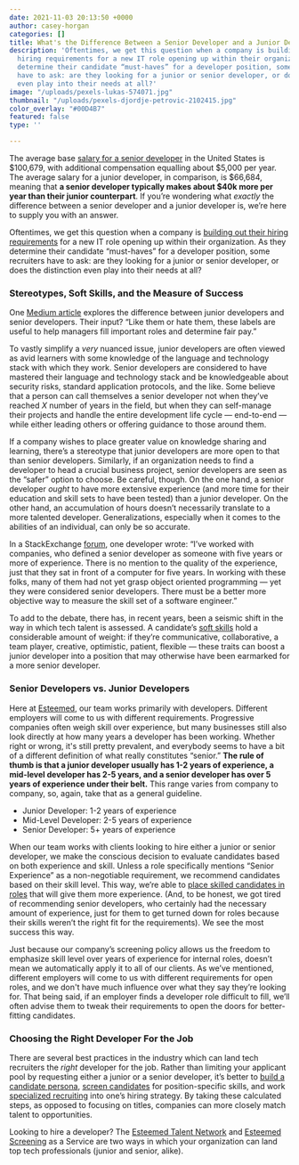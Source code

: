 ```yaml
---
date: 2021-11-03 20:13:50 +0000
author: casey-horgan
categories: []
title: What's the Difference Between a Senior Developer and a Junior Developer, Anyway?
description: 'Oftentimes, we get this question when a company is building out their
  hiring requirements for a new IT role opening up within their organization. As they
  determine their candidate “must-haves” for a developer position, some recruiters
  have to ask: are they looking for a junior or senior developer, or does the distinction
  even play into their needs at all?'
image: "/uploads/pexels-lukas-574071.jpg"
thumbnail: "/uploads/pexels-djordje-petrovic-2102415.jpg"
color_overlay: "#00D4B7"
featured: false
type: ''

---
```

The average base [salary for a senior developer](https://www.indeed.com/career/senior-developer/salaries) in the United States is $100,679, with additional compensation equalling about $5,000 per year. The average salary for a junior developer, in comparison, is $66,684, meaning that **a senior developer typically makes about $40k more per year than their junior counterpart**. If you’re wondering what _exactly_ the difference between a senior developer and a junior developer is, we’re here to supply you with an answer.

Oftentimes, we get this question when a company is [building out their hiring requirements](https://esteemed.io/blog/2021/01/14/is-your-approach-to-hiring-wrong/) for a new IT role opening up within their organization. As they determine their candidate “must-haves” for a developer position, some recruiters have to ask: are they looking for a junior or senior developer, or does the distinction even play into their needs at all?

### Stereotypes, Soft Skills, and the Measure of Success

One [Medium article](https://medium.com/javascript-scene/what-is-the-difference-between-a-junior-and-a-senior-developer-63c1594d7a98) explores the difference between junior developers and senior developers. Their input? “Like them or hate them, these labels are useful to help managers fill important roles and determine fair pay.”

To vastly simplify a _very_ nuanced issue, junior developers are often viewed as avid learners with some knowledge of the language and technology stack with which they work. Senior developers are considered to have mastered their language and technology stack and be knowledgeable about security risks, standard application protocols, and the like. Some believe that a person can call themselves a senior developer not when they’ve reached _X_ number of years in the field, but when they can self-manage their projects and handle the entire development life cycle — end-to-end — while either leading others or offering guidance to those around them.

If a company wishes to place greater value on knowledge sharing and learning, there’s a stereotype that junior developers are more open to that than senior developers. Similarly, if an organization needs to find a developer to head a crucial business project, senior developers are seen as the “safer” option to choose. Be careful, though. On the one hand, a senior developer _ought_ to have more extensive experience (and more time for their education and skill sets to have been tested) than a junior developer. On the other hand, an accumulation of hours doesn’t necessarily translate to a more talented developer. Generalizations, especially when it comes to the abilities of an individual, can only be so accurate.

In a StackExchange [forum](https://softwareengineering.stackexchange.com/questions/25564/when-should-you-call-yourself-a-senior-developer), one developer wrote: “I’ve worked with companies, who defined a senior developer as someone with five years or more of experience. There is no mention to the quality of the experience, just that they sat in front of a computer for five years. In working with these folks, many of them had not yet grasp object oriented programming — yet they were considered senior developers. There must be a better more objective way to measure the skill set of a software engineer.”

To add to the debate, there has, in recent years, been a seismic shift in the way in which tech talent is assessed. A candidate’s [soft skills](https://esteemed.io/blog/2020/09/02/6-soft-skills-every-developer-needs-to-get-hired/) hold a considerable amount of weight: if they’re communicative, collaborative, a team player, creative, optimistic, patient, flexible — these traits can boost a junior developer into a position that may otherwise have been earmarked for a more senior developer.

### Senior Developers vs. Junior Developers

Here at [Esteemed](https://esteemed.io/about-us/), our team works primarily with developers. Different employers will come to us with different requirements. Progressive companies often weigh skill over experience, but many businesses still also look directly at how many years a developer has been working. Whether right or wrong, it's still pretty prevalent, and everybody seems to have a bit of a different definition of what really constitutes “senior.” **The rule of thumb is that a junior developer usually has 1-2 years of experience, a mid-level developer has 2-5 years, and a senior developer has over 5 years of experience under their belt.** This range varies from company to company, so, again, take that as a general guideline.

* Junior Developer: 1-2 years of experience
* Mid-Level Developer: 2-5 years of experience
* Senior Developer: 5+ years of experience

When our team works with clients looking to hire either a junior or senior developer, we make the conscious decision to evaluate candidates based on both experience and skill. Unless a role specifically mentions “Senior Experience” as a non-negotiable requirement, we recommend candidates based on their skill level. This way, we’re able to [place skilled candidates in roles](https://esteemed.io/screening/) that will give them more experience. (And, to be honest, we got tired of recommending senior developers, who certainly had the necessary amount of experience, just for them to get turned down for roles because their skills weren’t the right fit for the requirements). We see the most success this way.

Just because our company’s screening policy allows us the freedom to emphasize skill level over years of experience for internal roles, doesn’t mean we automatically apply it to all of our clients. As we’ve mentioned, different employers will come to us with different requirements for open roles, and we don't have much influence over what they say they’re looking for. That being said, if an employer finds a developer role difficult to fill, we’ll often advise them to tweak their requirements to open the doors for better-fitting candidates.

### Choosing the Right Developer For the Job

There are several best practices in the industry which can land tech recruiters the _right_ developer for the job. Rather than limiting your applicant pool by requesting either a junior or a senior developer, it’s better to [build a candidate persona](https://esteemed.io/blog/2020/09/21/creating-a-candidate-persona/), [screen candidates](https://esteemed.io/screening/) for position-specific skills, and work [specialized recruiting](https://esteemed.io/blog/2020/12/07/how-to-work-specialized-recruiting-into-your-hiring-strategy/) into one’s hiring strategy. By taking these calculated steps, as opposed to focusing on titles, companies can more closely match talent to opportunities.

Looking to hire a developer? The [Esteemed Talent Network](https://esteemed.io/join-talent-network/) and [Esteemed Screening](https://esteemed.io/screening/) as a Service are two ways in which your organization can land top tech professionals (junior and senior, alike).